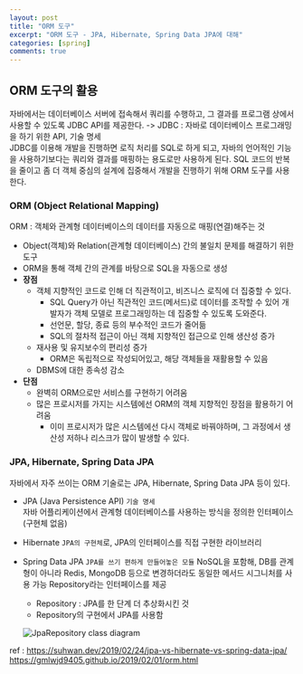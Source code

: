 ```yaml
---
layout: post
title: "ORM 도구"
excerpt: "ORM 도구 - JPA, Hibernate, Spring Data JPA에 대해"
categories: [spring]
comments: true
---
```


## ORM 도구의 활용
자바에서는 데이터베이스 서버에 접속해서 쿼리를 수행하고, 그 결과를 프로그램 상에서 사용할 수 있도록 JDBC API를 제공한다. 
-> JDBC : 자바로 데이터베이스 프로그래밍을 하기 위한 API, 기술 명세<br>JDBC를 이용해 개발을 진행하면 로직 처리를 SQL로 하게 되고, 자바의 언어적인 기능을 사용하기보다는 쿼리와 결과를 매핑하는 용도로만 사용하게 된다. SQL 코드의 반복을 줄이고 좀 더 객체 중심의 설계에 집중해서 개발을 진행하기 위해 ORM 도구를 사용한다. 

### ORM (Object Relational Mapping)
ORM : 객체와 관계형 데이터베이스의 데이터를 자동으로 매핑(연결)해주는 것
- Object(객체)와 Relation(관계형 데이터베이스) 간의 불일치 문제를 해결하기 위한 도구
- ORM을 통해 객체 간의 관계를 바탕으로 SQL을 자동으로 생성
- **장점**
    - 객체 지향적인 코드로 인해 더 직관적이고, 비즈니스 로직에 더 집중할 수 있다.
        -  SQL Query가 아닌 직관적인 코드(메서드)로 데이터를 조작할 수 있어 개발자가 객체 모델로 프로그래밍하는 데 집중할 수 있도록 도와준다.
        - 선언문, 할당, 종료 등의 부수적인 코드가 줄어듦
        - SQL의 절차적 접근이 아닌 객체 지향적인 접근으로 인해 생산성 증가 
    - 재사용 및 유지보수의 편리성 증가
        - ORM은 독립적으로 작성되어있고, 해당 객체들을 재활용할 수 있음
    - DBMS에 대한 종속성 감소 
- **단점**
    - 완벽히 ORM으로만 서비스를 구현하기 어려움
    - 많은 프로시저를 가지는 시스템에선 ORM의 객체 지향적인 장점을 활용하기 어려움 
        - 이미 프로시저가 많은 시스템에선 다시 객체로 바꿔야하며, 그 과정에서 생산성 저하나 리스크가 많이 발생할 수 있다.

### JPA, Hibernate, Spring Data JPA
자바에서 자주 쓰이는 ORM 기술로는 JPA, Hibernate, Spring Data JPA 등이 있다. 
-  JPA (Java Persistence API)
`기술 명세`<br>자바 어플리케이션에서 관계형 데이터베이스를 사용하는 방식을 정의한 인터페이스 (구현체 없음)

- Hibernate 
`JPA의 구현체`로, JPA의 인터페이스를 직접 구현한 라이브러리

- Spring Data JPA
`JPA를 쓰기 편하게 만들어놓은 모듈`
NoSQL을 포함해, DB를 관계형이 아니라 Redis, MongoDB 등으로 변경하더라도 동일한 메서드 시그니처를 사용 가능
Repository라는 인터페이스를 제공
    - Repository : JPA를 한 단계 더 추상화시킨 것
    - Repository의 구현에서 JPA를 사용함

    ![JpaRepository class diagram](JpaRepository.png)

ref : <https://suhwan.dev/2019/02/24/jpa-vs-hibernate-vs-spring-data-jpa/>
<https://gmlwjd9405.github.io/2019/02/01/orm.html>
